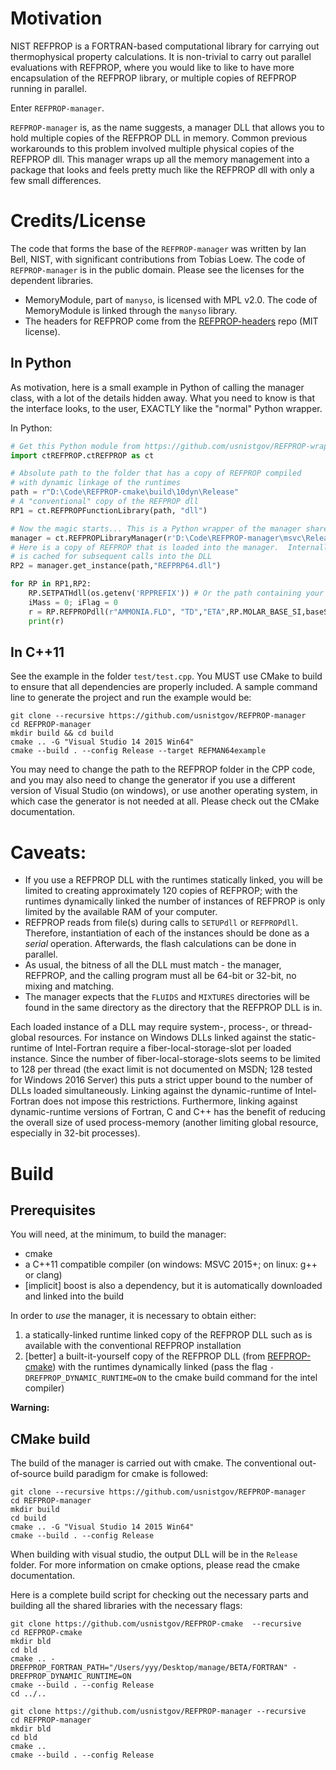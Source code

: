 # Motivation

NIST REFPROP is a FORTRAN-based computational library for carrying out thermophysical property calculations.  It is non-trivial to carry out parallel evaluations with REFPROP, where you would like to like to have more encapsulation of the REFPROP library, or multiple copies of REFPROP running in parallel.

Enter ``REFPROP-manager``.

``REFPROP-manager`` is, as the name suggests, a manager DLL that allows you to hold multiple copies of the REFPROP DLL in memory.  Common previous workarounds to this problem involved multiple physical copies of the REFPROP dll.  This manager wraps up all the memory management into a package that looks and feels pretty much like the REFPROP dll with only a few small differences.

# Credits/License

The code that forms the base of the ``REFPROP-manager`` was written by Ian Bell, NIST, with significant contributions from Tobias Loew.  The code of ``REFPROP-manager`` is in the public domain.  Please see the licenses for the dependent libraries.

* MemoryModule, part of ``manyso``, is licensed with MPL v2.0.  The code of MemoryModule is linked through the ``manyso`` library.
* The headers for REFPROP come from the [REFPROP-headers](https://github.com/CoolProp/REFPROP-headers) repo (MIT license).

## In Python
As motivation, here is a small example in Python of calling the manager class, with a lot of the details hidden away.  What you need to know is that the interface looks, to the user, EXACTLY like the "normal" Python wrapper.

In Python:
``` python
# Get this Python module from https://github.com/usnistgov/REFPROP-wrappers/wrappers/python
import ctREFPROP.ctREFPROP as ct

# Absolute path to the folder that has a copy of REFPROP compiled 
# with dynamic linkage of the runtimes
path = r"D:\Code\REFPROP-cmake\build\10dyn\Release" 
# A "conventional" copy of the REFPROP dll
RP1 = ct.REFPROPFunctionLibrary(path, "dll")

# Now the magic starts... This is a Python wrapper of the manager shared library
manager = ct.REFPROPLibraryManager(r'D:\Code\REFPROP-manager\msvc\Release\REFMAN64.dll')
# Here is a copy of REFPROP that is loaded into the manager.  Internally, the handle
# is cached for subsequent calls into the DLL
RP2 = manager.get_instance(path,"REFPRP64.dll")

for RP in RP1,RP2:
    RP.SETPATHdll(os.getenv('RPPREFIX')) # Or the path containing your FLUIDS and MIXTURES folders
    iMass = 0; iFlag = 0
    r = RP.REFPROPdll(r"AMMONIA.FLD", "TD","ETA",RP.MOLAR_BASE_SI,baseSI,iMass,iFlag,398.788,7044.7,[1.0]+[0.0]*19)
    print(r)
```

## In C++11

See the example in the folder ``test/test.cpp``.  You MUST use CMake to build to ensure that all dependencies are properly included.  A sample command line to generate the project and run the example would be:

```
git clone --recursive https://github.com/usnistgov/REFPROP-manager
cd REFPROP-manager
mkdir build && cd build
cmake .. -G "Visual Studio 14 2015 Win64"
cmake --build . --config Release --target REFMAN64example
```

You may need to change the path to the REFPROP folder in the CPP code, and you may also need to change the generator if you use a different version of Visual Studio (on windows), or use another operating system, in which case the generator is not needed at all.  Please check out the CMake documentation.

# Caveats:

* If you use a REFPROP DLL with the runtimes statically linked, you will be limited to creating approximately 120 copies of REFPROP; with the runtimes dynamically linked the number of instances of REFPROP is only limited by the available RAM of your computer.
* REFPROP reads from file(s) during calls to ``SETUPdll`` or ``REFPROPdll``.  Therefore, instantiation of each of the instances should be done as a *serial* operation.  Afterwards, the flash calculations can be done in parallel.
* As usual, the bitness of all the DLL must match - the manager, REFPROP, and the calling program must all be 64-bit or 32-bit, no mixing and matching.
* The manager expects that the ``FLUIDS`` and ``MIXTURES`` directories will be found in the same directory as the directory that the REFPROP DLL is in.

Each loaded instance of a DLL may require system-, process-, or thread-global resources. For instance on Windows DLLs linked against the static-runtime of Intel-Fortran require a fiber-local-storage-slot per loaded instance. Since the number of fiber-local-storage-slots seems to be limited to 128 per thread (the exact limit is not documented on MSDN; 128 tested for Windows 2016 Server) this puts a strict upper bound to the number of DLLs loaded simultaneously. Linking against the dynamic-runtime of Intel-Fortran does not impose this restrictions. Furthermore, linking against dynamic-runtime versions of Fortran, C and C++ has the benefit of reducing the overall size of used process-memory (another limiting global resource, especially in 32-bit processes).

# Build

## Prerequisites

You will need, at the minimum, to build the manager:

* cmake
* a C++11 compatible compiler (on windows: MSVC 2015+; on linux: g++ or clang)
* [implicit] boost is also a dependency, but it is automatically downloaded and linked into the build

In order to *use* the manager, it is necessary to obtain either:

1. a statically-linked runtime linked copy of the REFPROP DLL such as is available with the conventional REFPROP installation 
2. [better] a built-it-yourself copy of the REFPROP DLL (from [REFPROP-cmake](https://github.com/usnistgov/REFPROP-cmake)) with the runtimes dynamically linked (pass the flag ``-DREFPROP_DYNAMIC_RUNTIME=ON`` to the cmake build command for the intel compiler)

**Warning:**  

## CMake build

The build of the manager is carried out with cmake.  The conventional out-of-source build paradigm for cmake is followed:

```
git clone --recursive https://github.com/usnistgov/REFPROP-manager
cd REFPROP-manager
mkdir build
cd build
cmake .. -G "Visual Studio 14 2015 Win64"
cmake --build . --config Release
```

When building with visual studio, the output DLL will be in the ``Release`` folder.  For more information on cmake options, please read the cmake documentation.

Here is a complete build script for checking out the necessary parts and building all the shared libraries with the necessary flags:
```
git clone https://github.com/usnistgov/REFPROP-cmake  --recursive
cd REFPROP-cmake
mkdir bld
cd bld
cmake .. -DREFPROP_FORTRAN_PATH="/Users/yyy/Desktop/manage/BETA/FORTRAN" -DREFPROP_DYNAMIC_RUNTIME=ON
cmake --build . --config Release
cd ../..

git clone https://github.com/usnistgov/REFPROP-manager --recursive
cd REFPROP-manager
mkdir bld
cd bld
cmake ..
cmake --build . --config Release
```
